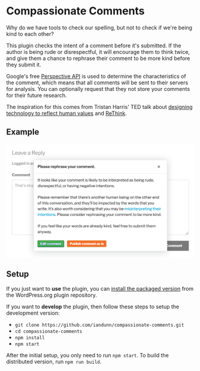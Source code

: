 # Compassionate Comments

Why do we have tools to check our spelling, but not to check if we're being kind to each other?

This plugin checks the intent of a comment before it's submitted. If the author is being rude or disrespectful, it will encourage them to think twice, and give them a chance to rephrase their comment to be more kind before they submit it.

Google's free [Perspective API](https://www.perspectiveapi.com/) is used to determine the characteristics of the comment, which means that all comments will be sent to their servers for analysis. You can optionally request that they not store your comments for their future research.

The inspiration for this comes from Tristan Harris' TED talk about [designing technology to reflect human values](https://www.youtube.com/watch?v=D55ctBYF3AY) and [ReThink](http://www.rethinkwords.com/).

## Example

![Screenshot of a user being warned that their comment is mean](./screenshot.png)

## Setup

If you just want to **use** the plugin, you can [install the packaged version](https://wordpress.org/plugins/compassionate-comments/) from the WordPress.org plugin repository.

If you want to **develop** the plugin, then follow these steps to setup the development version:

* `git clone https://github.com/iandunn/compassionate-comments.git`
* `cd compassionate-comments`
* `npm install`
* `npm start`

After the initial setup, you only need to run `npm start`. To build the distributed version, run `npm run build`.
